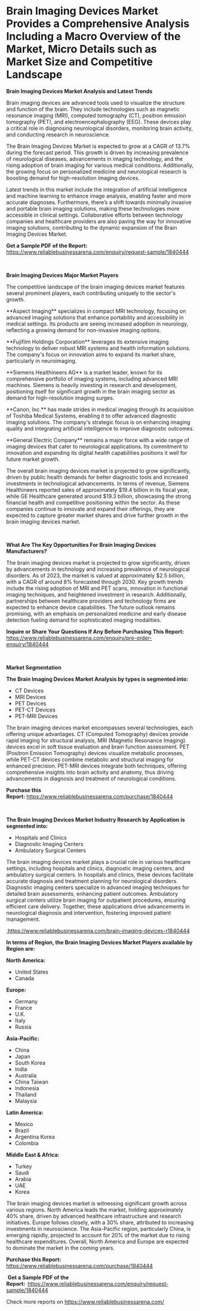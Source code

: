 <p><h1>Brain Imaging Devices Market Provides a Comprehensive Analysis Including a Macro Overview of the Market, Micro Details such as Market Size and Competitive Landscape</h1></p><p><strong>Brain Imaging Devices Market Analysis and Latest Trends</strong></p>
<p><p>Brain imaging devices are advanced tools used to visualize the structure and function of the brain. They include technologies such as magnetic resonance imaging (MRI), computed tomography (CT), positron emission tomography (PET), and electroencephalography (EEG). These devices play a critical role in diagnosing neurological disorders, monitoring brain activity, and conducting research in neuroscience.</p><p>The Brain Imaging Devices Market is expected to grow at a CAGR of 13.7% during the forecast period. This growth is driven by increasing prevalence of neurological diseases, advancements in imaging technology, and the rising adoption of brain imaging for various medical conditions. Additionally, the growing focus on personalized medicine and neurological research is boosting demand for high-resolution imaging devices.</p><p>Latest trends in this market include the integration of artificial intelligence and machine learning to enhance image analysis, enabling faster and more accurate diagnoses. Furthermore, there’s a shift towards minimally invasive and portable brain imaging solutions, making these technologies more accessible in clinical settings. Collaborative efforts between technology companies and healthcare providers are also paving the way for innovative imaging solutions, contributing to the dynamic expansion of the Brain Imaging Devices Market.</p></p>
<p><strong>Get a Sample PDF of the Report:&nbsp;</strong> <a href="https://www.reliablebusinessarena.com/enquiry/request-sample/1840444?utm_campaign=2819&utm_medium=2&utm_source=Github&utm_content=ia&utm_term=04032025&utm_id=brain-imaging-devices">https://www.reliablebusinessarena.com/enquiry/request-sample/1840444</a></p>
<p>&nbsp;</p>
<p><strong>Brain Imaging Devices Major Market Players</strong></p>
<p><p>The competitive landscape of the brain imaging devices market features several prominent players, each contributing uniquely to the sector's growth. </p><p>**Aspect Imaging** specializes in compact MRI technology, focusing on advanced imaging solutions that enhance portability and accessibility in medical settings. Its products are seeing increased adoption in neurology, reflecting a growing demand for non-invasive imaging options. </p><p>**Fujifilm Holdings Corporation** leverages its extensive imaging technology to deliver robust MRI systems and health information solutions. The company's focus on innovation aims to expand its market share, particularly in neuroimaging.</p><p>**Siemens Healthineers AG** is a market leader, known for its comprehensive portfolio of imaging systems, including advanced MRI machines. Siemens is heavily investing in research and development, positioning itself for significant growth in the brain imaging sector as demand for high-resolution imaging surges.</p><p>**Canon, Inc.** has made strides in medical imaging through its acquisition of Toshiba Medical Systems, enabling it to offer advanced diagnostic imaging solutions. The company's strategic focus is on enhancing imaging quality and integrating artificial intelligence to improve diagnostic outcomes.</p><p>**General Electric Company** remains a major force with a wide range of imaging devices that cater to neurological applications. Its commitment to innovation and expanding its digital health capabilities positions it well for future market growth.</p><p>The overall brain imaging devices market is projected to grow significantly, driven by public health demands for better diagnostic tools and increased investments in technological advancements. In terms of revenue, Siemens Healthineers reported sales of approximately $19.4 billion in its fiscal year, while GE Healthcare generated around $19.3 billion, showcasing the strong financial health and competitive positioning within the sector. As these companies continue to innovate and expand their offerings, they are expected to capture greater market shares and drive further growth in the brain imaging devices market.</p></p>
<p>&nbsp;</p>
<p><strong>What Are The Key Opportunities For Brain Imaging Devices Manufacturers?</strong></p>
<p><p>The brain imaging devices market is projected to grow significantly, driven by advancements in technology and increasing prevalence of neurological disorders. As of 2023, the market is valued at approximately $2.5 billion, with a CAGR of around 8% forecasted through 2030. Key growth trends include the rising adoption of MRI and PET scans, innovation in functional imaging techniques, and heightened investment in research. Additionally, partnerships between healthcare providers and technology firms are expected to enhance device capabilities. The future outlook remains promising, with an emphasis on personalized medicine and early disease detection fueling demand for sophisticated imaging modalities.</p></p>
<p><strong>Inquire or Share Your Questions If Any Before Purchasing This Report:</strong> <a href="https://www.reliablebusinessarena.com/enquiry/pre-order-enquiry/1840444?utm_campaign=2819&utm_medium=2&utm_source=Github&utm_content=ia&utm_term=04032025&utm_id=brain-imaging-devices">https://www.reliablebusinessarena.com/enquiry/pre-order-enquiry/1840444</a></p>
<p>&nbsp;</p>
<p><strong>Market Segmentation</strong></p>
<p><strong>The Brain Imaging Devices Market Analysis by types is segmented into:</strong></p>
<p><ul><li>CT Devices</li><li>MRI Devices</li><li>PET Devices</li><li>PET-CT Devices</li><li>PET-MRI Devices</li></ul></p>
<p><p>The brain imaging devices market encompasses several technologies, each offering unique advantages. CT (Computed Tomography) devices provide rapid imaging for structural analysis, MRI (Magnetic Resonance Imaging) devices excel in soft tissue evaluation and brain function assessment. PET (Positron Emission Tomography) devices visualize metabolic processes, while PET-CT devices combine metabolic and structural imaging for enhanced precision. PET-MRI devices integrate both techniques, offering comprehensive insights into brain activity and anatomy, thus driving advancements in diagnosis and treatment of neurological conditions.</p></p>
<p><strong>Purchase this Report:&nbsp;</strong><a href="https://www.reliablebusinessarena.com/purchase/1840444?utm_campaign=2819&utm_medium=2&utm_source=Github&utm_content=ia&utm_term=04032025&utm_id=brain-imaging-devices">https://www.reliablebusinessarena.com/purchase/1840444</a></p>
<p>&nbsp;</p>
<p><strong>The Brain Imaging Devices Market Industry Research by Application is segmented into:</strong></p>
<p><ul><li>Hospitals and Clinics</li><li>Diagnostic Imaging Centers</li><li>Ambulatory Surgical Centers</li></ul></p>
<p><p>The brain imaging devices market plays a crucial role in various healthcare settings, including hospitals and clinics, diagnostic imaging centers, and ambulatory surgical centers. In hospitals and clinics, these devices facilitate accurate diagnosis and treatment planning for neurological disorders. Diagnostic imaging centers specialize in advanced imaging techniques for detailed brain assessments, enhancing patient outcomes. Ambulatory surgical centers utilize brain imaging for outpatient procedures, ensuring efficient care delivery. Together, these applications drive advancements in neurological diagnosis and intervention, fostering improved patient management.</p></p>
<p><a href="https://www.reliablebusinessarena.com/brain-imaging-devices-r1840444?utm_campaign=2819&utm_medium=2&utm_source=Github&utm_content=ia&utm_term=04032025&utm_id=brain-imaging-devices">&nbsp;https://www.reliablebusinessarena.com/brain-imaging-devices-r1840444</a></p>
<p><strong>In terms of Region, the Brain Imaging Devices Market Players available by Region are:</strong></p>
<p>
    <p> <strong> North America: </strong>
        <ul>
            <li>United States</li>
            <li>Canada</li>
        </ul>
        </p> 
    <p> <strong> Europe: </strong>
        <ul>
            <li>Germany</li>
            <li>France</li>
            <li>U.K.</li>
            <li>Italy</li>
            <li>Russia</li>
        </ul>
        </p> 
    <p> <strong> Asia-Pacific: </strong>
        <ul>
            <li>China</li>
            <li>Japan</li>
            <li>South Korea</li>
            <li>India</li>
            <li>Australia</li>
            <li>China Taiwan</li>
            <li>Indonesia</li>
            <li>Thailand</li>
            <li>Malaysia</li>
        </ul>
        </p> 
    <p> <strong> Latin America: </strong>
        <ul>
            <li>Mexico</li>
            <li>Brazil</li>
            <li>Argentina Korea</li>
            <li>Colombia</li>
        </ul>
        </p> 
    <p> <strong> Middle East & Africa: </strong>
        <ul>
            <li>Turkey</li>
            <li>Saudi</li>
            <li>Arabia</li>
            <li>UAE</li>
            <li>Korea</li>
        </ul>
    </p>
    </p>
<p><p>The brain imaging devices market is witnessing significant growth across various regions. North America leads the market, holding approximately 40% share, driven by advanced healthcare infrastructure and research initiatives. Europe follows closely, with a 30% share, attributed to increasing investments in neuroscience. The Asia-Pacific region, particularly China, is emerging rapidly, projected to account for 20% of the market due to rising healthcare expenditures. Overall, North America and Europe are expected to dominate the market in the coming years.</p></p>
<p><strong>Purchase this Report: </strong><a href="https://www.reliablebusinessarena.com/purchase/1840444?utm_campaign=2819&utm_medium=2&utm_source=Github&utm_content=ia&utm_term=04032025&utm_id=brain-imaging-devices">https://www.reliablebusinessarena.com/purchase/1840444</a></p>
<p>&nbsp;<strong>Get a Sample PDF of the Report:&nbsp;&nbsp;</strong><a href="https://www.reliablebusinessarena.com/enquiry/request-sample/1840444?utm_campaign=2819&utm_medium=2&utm_source=Github&utm_content=ia&utm_term=04032025&utm_id=brain-imaging-devices">https://www.reliablebusinessarena.com/enquiry/request-sample/1840444</a></p>
<p><strong></strong></p>
<p>Check more reports on <a href="https://www.reliablebusinessarena.com/?utm_campaign=2819&utm_medium=2&utm_source=Github&utm_content=ia&utm_term=04032025&utm_id=brain-imaging-devices">https://www.reliablebusinessarena.com/</a></p>
